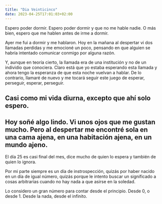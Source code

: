```yaml
---
title: "Dia Veinticinco"
date: 2023-04-25T17:01:03+02:00
---
```

Espero poder dormir. Espero poder dormir y que no me hable nadie. O más bien, espero que me hablen antes de irme a dormir.

Ayer me fui a dormir y me hablaron. Hoy en la mañana al despertar vi dos llamadas perdidas y me emocioné un poco, pensando en que alguien se habría intentado comunicar conmigo por alguna razón.

Y, aunque en teoría cierto, la llamada era de una institución y no de un individio que conociera. Claro está que yo estaba esperando esta llamada y ahora tengo la esperanza de que esta noche vuelvan a hablar. De lo contrario, llamaré de nuevo y me tocará seguir este juego de esperar, perseguir, esperar, perseguir.

Casi como mi vida diurna, excepto que ahí solo espero.
---
Hoy soñé algo lindo. Vi unos ojos que me gustan mucho. Pero al despertar me encontré sola en una cama ajena, en una habitación ajena, en un mundo ajeno.
---
El día 25 es casi final del mes, dice mucho de quien lo espera y también de quien lo ignora.  

Por mi parte siempre es un día de instrospección, quizás por haber nacido en un día de igual número, quizás porque le intento buscar un significado a cosas arbitrarias cuando no hay nada a que asirse en la soledad.

Lo considero un gran número para contar desde el principio. Desde 0, o desde 1. Desde la nada, desde el infinito.